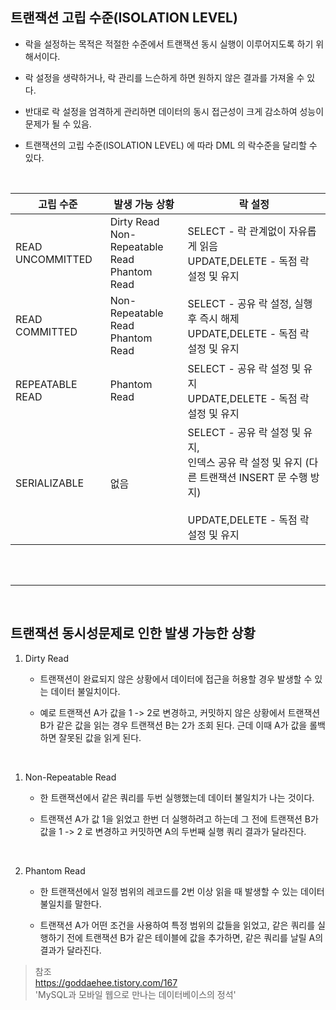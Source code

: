 ## 트랜잭션 고립 수준(ISOLATION LEVEL)

- 락을 설정하는 목적은 적절한 수준에서 트랜잭션 동시 실행이 이루어지도록 하기 위해서이다.

- 락 설정을 생략하거나, 락 관리를 느슨하게 하면 원하지 않은 결과를 가져올 수 있다.
- 반대로 락 설정을 엄격하게 관리하면 데이터의 동시 접근성이 크게 감소하여 성능이 문제가 될 수 있음.

- 트랜잭션의 고립 수준(ISOLATION LEVEL) 에 따라 DML 의 락수준을 달리할 수 있다.

<br>

| 고립 수준        | 발생 가능 상황                                        | 락 설정                                                                                                                                           |
| ---------------- | ----------------------------------------------------- | ------------------------------------------------------------------------------------------------------------------------------------------------- |
| READ UNCOMMITTED | Dirty Read <br> Non-Repeatable Read <br> Phantom Read | SELECT - 락 관계없이 자유롭게 읽음 <br> UPDATE,DELETE - 독점 락 설정 및 유지                                                                      |
| READ COMMITTED   | Non-Repeatable Read <br> Phantom Read                 | SELECT - 공유 락 설정, 실행 후 즉시 해제 <br> UPDATE,DELETE - 독점 락 설정 및 유지                                                                |
| REPEATABLE READ  | Phantom Read                                          | SELECT - 공유 락 설정 및 유지 <br> UPDATE,DELETE - 독점 락 설정 및 유지                                                                           |
| SERIALIZABLE     | 없음                                                  | SELECT - 공유 락 설정 및 유지, <br> 인덱스 공유 락 설정 및 유지 (다른 트랜잭션 INSERT 문 수행 방지) <br><br> UPDATE,DELETE - 독점 락 설정 및 유지 |

<br>
<br>

---

<br>

## 트랜잭션 동시성문제로 인한 발생 가능한 상황

1. Dirty Read

   - 트랜잭션이 완료되지 않은 상황에서 데이터에 접근을 허용할 경우 발생할 수 있는 데이터 불일치이다.

   - 예로 트랜잭션 A가 값을 1 -> 2로 변경하고, 커밋하지 않은 상황에서 트랜잭션 B가 같은 값을 읽는 경우 트랜잭션 B는 2가 조회 된다. 근데 이때 A가 값을 롤백하면 잘못된 값을 읽게 된다.

<br>

1. Non-Repeatable Read

   - 한 트랜잭션에서 같은 쿼리를 두번 실행했는데 데이터 불일치가 나는 것이다.

   - 트랜잭션 A가 값 1을 읽었고 한번 더 실행하려고 하는데 그 전에 트랜잭션 B가 값을 1 -> 2 로 변경하고 커밋하면 A의 두번째 실행 쿼리 결과가 달라진다.

<br>

2. Phantom Read

   - 한 트랜잭션에서 일정 범위의 레코드를 2번 이상 읽을 때 발생할 수 있는 데이터 불일치를 말한다.

   - 트랜잭션 A가 어떤 조건을 사용하여 특정 범위의 값들을 읽었고, 같은 쿼리를 실행하기 전에 트랜잭션 B가 같은 테이블에 값을 추가하면, 같은 쿼리를 날릴 A의 결과가 달라진다.

> 참조 <br> https://goddaehee.tistory.com/167 <br> 'MySQL과 모바일 웹으로 만나는 데이터베이스의 정석'
